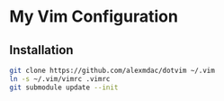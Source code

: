 # My Vim Configuration

## Installation

```bash
git clone https://github.com/alexmdac/dotvim ~/.vim
ln -s ~/.vim/vimrc .vimrc
git submodule update --init
```
